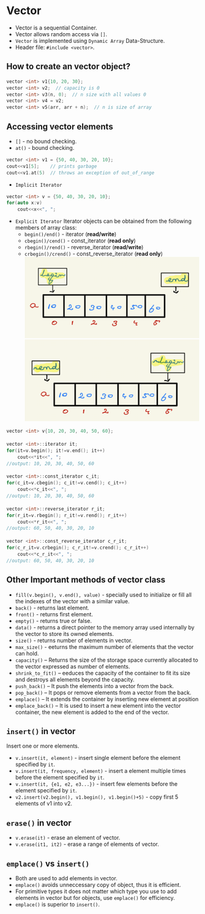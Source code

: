 # Vector
- Vector is a sequential Container.
- Vector allows random access via `[]`.
- `Vector` is implemented using `Dynamic Array` Data-Structure.
- Header file: `#include <vector>`.
## How to create an vector object?
```c++
vector <int> v1{10, 20, 30};
vector <int> v2;  // capacity is 0
vector <int> v3(n, 0);  // n size with all values 0
vector <int> v4 = v2;
vector <int> v5(arr, arr + n);  // n is size of array
```
## Accessing vector elements
- `[]` - no bound checking.
- `at()` - bound checking.
```c++
vector <int> v1 = {50, 40, 30, 20, 10};
cout<<v1[5];    // prints garbage
cout<<v1.at(5)  // throws an exception of out_of_range
```
- `Implicit Iterator`
```c++
vector <int> v = {50, 40, 30, 20, 10};
for(auto x:v)
    cout<<x<<", ";
```
- `Explicit Iterator`
Iterator objects can be obtained from the following members of array class:
    - `begin()/end()` - iterator (**read/write**)
    - `cbegin()/cend()` - const_iterator (**read only**)
    - `rbegin()/rend()` - reverse_iterator (**read/write**)
    - `crbegin()/crend()` - const_reverse_iterator (**read only**)
![iterator begin()/end()](./Pics/begin%3Aend.png)
![iterator begin()/end()](./Pics/rbegin%3Arend.png)
```c++
vector <int> v{10, 20, 30, 40, 50, 60};

vector <int>::iterator it;
for(it=v.begin(); it!=v.end(); it++)
    cout<<*it<<", ";
//output: 10, 20, 30, 40, 50, 60

vector <int>::const_iterator c_it;
for(c_it=v.cbegin(); c_it!=v.cend(); c_it++)
    cout<<*c_it<<", ";
//output: 10, 20, 30, 40, 50, 60

vector <int>::reverse_iterator r_it;
for(r_it=v.rbegin(); r_it!=v.rend(); r_it++)
    cout<<*r_it<<", ";
//output: 60, 50, 40, 30, 20, 10

vector <int>::const_reverse_iterator c_r_it;
for(c_r_it=v.crbegin(); c_r_it!=v.crend(); c_r_it++)
    cout<<*c_r_it<<", ";
//output: 60, 50, 40, 30, 20, 10
```
## Other Important methods of vector class
- `fill(v.begin(), v.end(), value)` - specially used to initialize or fill all the indexes of the vector with a similar value.
- `back()` - returns last element.
- `front()` - returns first element.
- `empty()` - returns true or false.
- `data()` - returns a direct pointer to the memory array used internally by the vector to store its owned elements.
- `size()` - returns number of elements in vector.
- `max_size()` - eeturns the maximum number of elements that the vector can hold.
- `capacity()` – Returns the size of the storage space currently allocated to the vector expressed as number of elements.
- `shrink_to_fit()` – eeduces the capacity of the container to fit its size and destroys all elements beyond the capacity.
- `push_back()` – It push the elements into a vector from the back.
- `pop_back()` – It pops or remove elements from a vector from the back.
- `emplace()` – It extends the container by inserting new element at position
- `emplace_back()` – It is used to insert a new element into the vector container, the new element is added to the end of the vector.
## **`insert()`** in vector
Insert one or more elements.
- `v.insert(it, element)` - insert single element before the element specified by `it`.
- `v.insert(it, frequency, element)` - insert a element multiple times before the element specified by `it`.
- `v.insert(it, {e1, e2, e3...})` - insert few elements before the element specified by `it`.
- `v2.insert(v2.begin(), v1.begin(), v1.begin()+5)` - copy first 5 elements of v1 into v2.
## **`erase()`** in vector
- `v.erase(it)` - erase an element of vector.
- `v.erase(it1, it2)` - erase a range of elements of vector.
## `emplace()` vs `insert()`
- Both are used to add elements in vector.
- `emplace()` avoids unneccessary copy of object, thus it is efficient.
- For primitive types it does not matter which type you use to add elements in vector but for objects, use `emplace()` for efficiency.
- `emplace()` is superior to `insert()`.